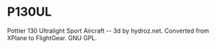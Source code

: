 # P130UL
Pottier 130 Ultralight Sport Aircraft -- 3d by hydroz.net. Converted from XPlane to FlightGear. GNU GPL.
